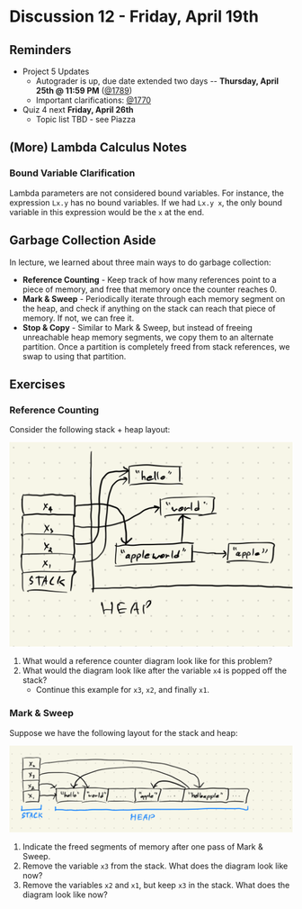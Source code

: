 # Discussion 12 - Friday, April 19th

## Reminders

- Project 5 Updates
  - Autograder is up, due date extended two days -- **Thursday, April 25th @ 11:59 PM** ([@1789](https://piazza.com/class/lrf5qvp042i1y2/post/1789))
  - Important clarifications: [@1770](https://piazza.com/class/lrf5qvp042i1y2/post/1770)
- Quiz 4 next **Friday, April 26th**
  - Topic list TBD - see Piazza

## (More) Lambda Calculus Notes

### Bound Variable Clarification

Lambda parameters are not considered bound variables. For instance, the expression `Lx.y` has no bound variables. If we had `Lx.y x`, the only bound variable in this expression would be the `x` at the end.

## Garbage Collection Aside

In lecture, we learned about three main ways to do garbage collection:

* **Reference Counting** - Keep track of how many references point to a piece of memory, and free that memory once the counter reaches 0.
* **Mark & Sweep** - Periodically iterate through each memory segment on the heap, and check if anything on the stack can reach that piece of memory. If not, we can free it.
* **Stop & Copy** - Similar to Mark & Sweep, but instead of freeing unreachable heap memory segments, we copy them to an alternate partition. Once a partition is completely freed from stack references, we swap to using that partition.

## Exercises

### Reference Counting

Consider the following stack + heap layout:

![](./imgs/ref_count.png)


1. What would a reference counter diagram look like for this problem?
2. What would the diagram look like after the variable `x4` is popped off the stack?
   - Continue this example for `x3`, `x2`, and finally `x1`.

### Mark & Sweep

Suppose we have the following layout for the stack and heap:

![](./imgs/mark_sweep.png)

1. Indicate the freed segments of memory after one pass of Mark & Sweep.
2. Remove the variable `x3` from the stack. What does the diagram look like now?
3. Remove the variables `x2` and `x1`, but keep `x3` in the stack. What does the diagram look like now?
